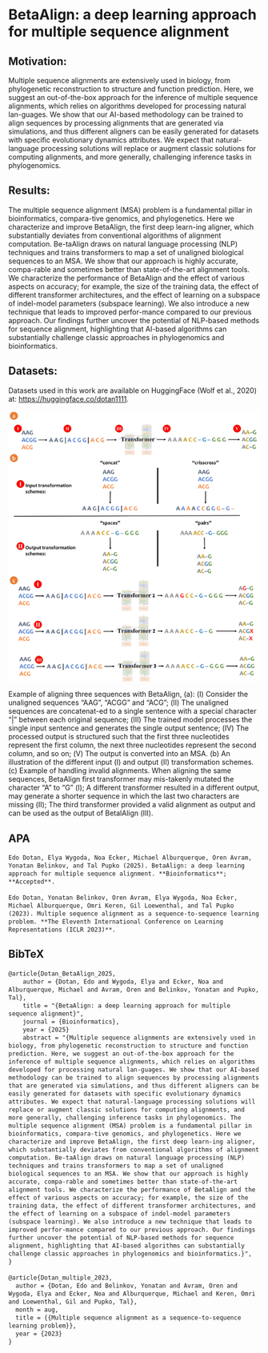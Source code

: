 # BetaAlign: a deep learning approach for multiple sequence alignment
## Motivation:
Multiple sequence alignments are extensively used in biology, from phylogenetic reconstruction to structure and function prediction. Here, we suggest an out-of-the-box approach for the inference of multiple sequence alignments, which relies on algorithms developed for processing natural lan-guages. We show that our AI-based methodology can be trained to align sequences by processing alignments that are generated via simulations, and thus different aligners can be easily generated for datasets with specific evolutionary dynamics attributes. We expect that natural-language processing solutions will replace or augment classic solutions for computing alignments, and more generally, challenging inference tasks in phylogenomics. 

## Results:
The multiple sequence alignment (MSA) problem is a fundamental pillar in bioinformatics, compara-tive genomics, and phylogenetics. Here we characterize and improve BetaAlign, the first deep learn-ing aligner, which substantially deviates from conventional algorithms of alignment computation. Be-taAlign draws on natural language processing (NLP) techniques and trains transformers to map a set of unaligned biological sequences to an MSA. We show that our approach is highly accurate, compa-rable and sometimes better than state-of-the-art alignment tools. We characterize the performance of BetaAlign and the effect of various aspects on accuracy; for example, the size of the training data, the effect of different transformer architectures, and the effect of learning on a subspace of indel-model parameters (subspace learning). We also introduce a new technique that leads to improved perfor-mance compared to our previous approach. Our findings further uncover the potential of NLP-based methods for sequence alignment, highlighting that AI-based algorithms can substantially challenge classic approaches in phylogenomics and bioinformatics.

## Datasets:
Datasets used in this work are available on HuggingFace (Wolf et al., 2020) at: https://huggingface.co/dotan1111.



![image](https://github.com/idotan286/SimulateAlignments/blob/main/Figure_1.png)



Example of aligning three sequences with BetaAlign, (a): (Ⅰ) Consider the unaligned sequences “AAG”, “ACGG” and “ACG”; (Ⅱ) The unaligned sequences are concatenat-ed to a single sentence with a special character “|” between each original sequence; (Ⅲ) The trained model processes the single input sentence and generates the single output sentence; (Ⅳ) The processed output is structured such that the first three nucleotides represent the first column, the next three nucleotides represent the second column, and so on; (Ⅴ) The output is converted into an MSA. (b) An illustration of the different input (Ⅰ) and output (Ⅱ) transformation schemes. (c) Example of handling invalid alignments. When aligning the same sequences, BetaAlign first transformer may mis-takenly mutated the character “A” to “G” (Ⅰ); A different transformer resulted in a different output, may generate a shorter sequence in which the last two characters are missing (Ⅱ); The third transformer provided a valid alignment as output and can be used as the output of BetalAlign (Ⅲ).


## APA

```
Edo Dotan, Elya Wygoda, Noa Ecker, Michael Alburquerque, Oren Avram, Yonatan Belinkov, and Tal Pupko (2025). BetaAlign: a deep learning approach for multiple sequence alignment. **Bioinformatics**; **Accepted**.

Edo Dotan, Yonatan Belinkov, Oren Avram, Elya Wygoda, Noa Ecker, Michael Alburquerque, Omri Keren, Gil Loewenthal, and Tal Pupko (2023). Multiple sequence alignment as a sequence-to-sequence learning problem. **The Eleventh International Conference on Learning Representations (ICLR 2023)**.
```


## BibTeX
```
@article{Dotan_BetaAlign_2025,
    author = {Dotan, Edo and Wygoda, Elya and Ecker, Noa and Alburquerque, Michael and Avram, Oren and Belinkov, Yonatan and Pupko, Tal},
    title = "{BetaAlign: a deep learning approach for multiple sequence alignment}",
    journal = {Bioinformatics},
    year = {2025}
    abstract = "{Multiple sequence alignments are extensively used in biology, from phylogenetic reconstruction to structure and function prediction. Here, we suggest an out-of-the-box approach for the inference of multiple sequence alignments, which relies on algorithms developed for processing natural lan-guages. We show that our AI-based methodology can be trained to align sequences by processing alignments that are generated via simulations, and thus different aligners can be easily generated for datasets with specific evolutionary dynamics attributes. We expect that natural-language processing solutions will replace or augment classic solutions for computing alignments, and more generally, challenging inference tasks in phylogenomics. The multiple sequence alignment (MSA) problem is a fundamental pillar in bioinformatics, compara-tive genomics, and phylogenetics. Here we characterize and improve BetaAlign, the first deep learn-ing aligner, which substantially deviates from conventional algorithms of alignment computation. Be-taAlign draws on natural language processing (NLP) techniques and trains transformers to map a set of unaligned biological sequences to an MSA. We show that our approach is highly accurate, compa-rable and sometimes better than state-of-the-art alignment tools. We characterize the performance of BetaAlign and the effect of various aspects on accuracy; for example, the size of the training data, the effect of different transformer architectures, and the effect of learning on a subspace of indel-model parameters (subspace learning). We also introduce a new technique that leads to improved perfor-mance compared to our previous approach. Our findings further uncover the potential of NLP-based methods for sequence alignment, highlighting that AI-based algorithms can substantially challenge classic approaches in phylogenomics and bioinformatics.}",
}

@article{Dotan_multiple_2023,
  author = {Dotan, Edo and Belinkov, Yonatan and Avram, Oren and Wygoda, Elya and Ecker, Noa and Alburquerque, Michael and Keren, Omri and Loewenthal, Gil and Pupko, Tal},
  month = aug,
  title = {{Multiple sequence alignment as a sequence-to-sequence learning problem}},
  year = {2023}
}

```
